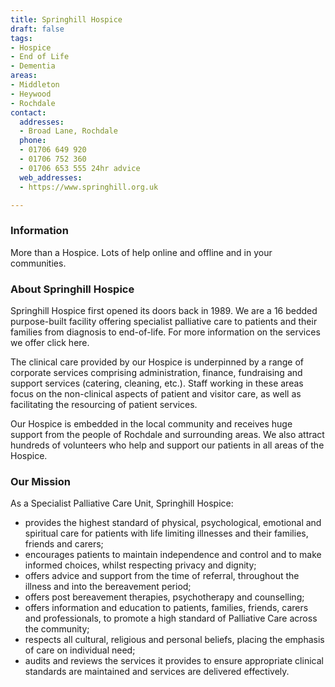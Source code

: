 ```yaml
---
title: Springhill Hospice
draft: false
tags:
- Hospice
- End of Life
- Dementia
areas:
- Middleton
- Heywood
- Rochdale
contact:
  addresses:
  - Broad Lane, Rochdale
  phone:
  - 01706 649 920
  - 01706 752 360
  - 01706 653 555 24hr advice
  web_addresses:
  - https://www.springhill.org.uk

---
```


### Information
More than a Hospice.  Lots of help online and
offline and in your communities.

### About Springhill Hospice
Springhill Hospice first opened its doors back in 1989. We are a 16 bedded purpose-built facility offering specialist palliative care to patients and their families from diagnosis to end-of-life. For more information on the services we offer click here.

The clinical care provided by our Hospice is underpinned by a range of corporate services comprising administration, finance, fundraising and support services (catering, cleaning, etc.). Staff working in these areas focus on the non-clinical aspects of patient and visitor care, as well as facilitating the resourcing of patient services.

Our Hospice is embedded in the local community and receives huge support from the people of Rochdale and surrounding areas. We also attract hundreds of volunteers who help and support our patients in all areas of the Hospice.

### Our Mission 
As a Specialist Palliative Care Unit, Springhill Hospice:

* provides the highest standard of physical, psychological, emotional and spiritual care for patients with life limiting illnesses and their families, friends and carers;
* encourages patients to maintain independence and control and to make informed choices, whilst respecting privacy and dignity;
* offers advice and support from the time of referral, throughout the illness and into the bereavement period;
* offers post bereavement therapies, psychotherapy and counselling; 
* offers information and education to patients, families, friends, carers and professionals, to promote a high standard of Palliative Care across the community;
* respects all cultural, religious and personal beliefs, placing the emphasis of care on individual need;
* audits and reviews the services it provides to ensure appropriate clinical standards are maintained and services are delivered effectively.